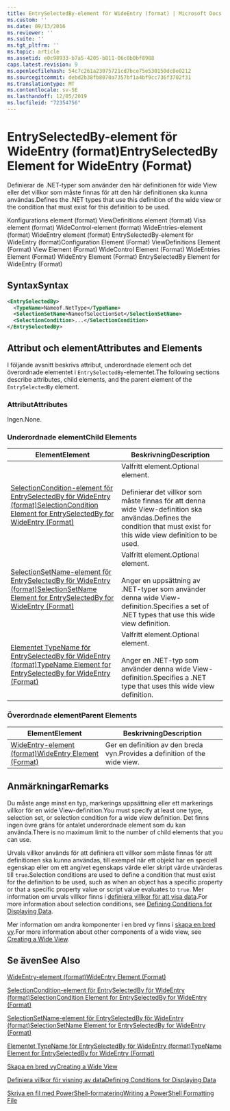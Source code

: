 ```yaml
---
title: EntrySelectedBy-element för WideEntry (format) | Microsoft Docs
ms.custom: ''
ms.date: 09/13/2016
ms.reviewer: ''
ms.suite: ''
ms.tgt_pltfrm: ''
ms.topic: article
ms.assetid: e0c98933-b7a5-4205-b811-06c0b0bf8988
caps.latest.revision: 9
ms.openlocfilehash: 54c7c261a23075721cd7bce75e530150dc0e0212
ms.sourcegitcommit: debd2b38fb8070a7357bf1a4bf9cc736f3702f31
ms.translationtype: MT
ms.contentlocale: sv-SE
ms.lasthandoff: 12/05/2019
ms.locfileid: "72354756"
---
```

# <a name="entryselectedby-element-for-wideentry-format"></a><span data-ttu-id="f3e4a-102">EntrySelectedBy-element för WideEntry (format)</span><span class="sxs-lookup"><span data-stu-id="f3e4a-102">EntrySelectedBy Element for WideEntry (Format)</span></span>

<span data-ttu-id="f3e4a-103">Definierar de .NET-typer som använder den här definitionen för wide View eller det villkor som måste finnas för att den här definitionen ska kunna användas.</span><span class="sxs-lookup"><span data-stu-id="f3e4a-103">Defines the .NET types that use this definition of the wide view or the condition that must exist for this definition to be used.</span></span>

<span data-ttu-id="f3e4a-104">Konfigurations element (format) ViewDefinitions element (format) Visa element (format) WideControl-element (format) WideEntries-element (format) WideEntry element (format) EntrySelectedBy-element för WideEntry (format)</span><span class="sxs-lookup"><span data-stu-id="f3e4a-104">Configuration Element (Format) ViewDefinitions Element (Format) View Element (Format) WideControl Element (Format) WideEntries Element (Format) WideEntry Element (Format) EntrySelectedBy Element for WideEntry (Format)</span></span>

## <a name="syntax"></a><span data-ttu-id="f3e4a-105">Syntax</span><span class="sxs-lookup"><span data-stu-id="f3e4a-105">Syntax</span></span>

```xml
<EntrySelectedBy>
  <TypeName>Nameof.NetType</TypeName>
  <SelectionSetName>NameofSelectionSet</SelectionSetName>
  <SelectionCondition>...</SelectionCondition>
</EntrySelectedBy>
```

## <a name="attributes-and-elements"></a><span data-ttu-id="f3e4a-106">Attribut och element</span><span class="sxs-lookup"><span data-stu-id="f3e4a-106">Attributes and Elements</span></span>

<span data-ttu-id="f3e4a-107">I följande avsnitt beskrivs attribut, underordnade element och det överordnade elementet i `EntrySelectedBy`-elementet.</span><span class="sxs-lookup"><span data-stu-id="f3e4a-107">The following sections describe attributes, child elements, and the parent element of the `EntrySelectedBy` element.</span></span>

### <a name="attributes"></a><span data-ttu-id="f3e4a-108">Attribut</span><span class="sxs-lookup"><span data-stu-id="f3e4a-108">Attributes</span></span>

<span data-ttu-id="f3e4a-109">Ingen.</span><span class="sxs-lookup"><span data-stu-id="f3e4a-109">None.</span></span>

### <a name="child-elements"></a><span data-ttu-id="f3e4a-110">Underordnade element</span><span class="sxs-lookup"><span data-stu-id="f3e4a-110">Child Elements</span></span>

|<span data-ttu-id="f3e4a-111">Element</span><span class="sxs-lookup"><span data-stu-id="f3e4a-111">Element</span></span>|<span data-ttu-id="f3e4a-112">Beskrivning</span><span class="sxs-lookup"><span data-stu-id="f3e4a-112">Description</span></span>|
|-------------|-----------------|
|[<span data-ttu-id="f3e4a-113">SelectionCondition-element för EntrySelectedBy för WideEntry (format)</span><span class="sxs-lookup"><span data-stu-id="f3e4a-113">SelectionCondition Element for EntrySelectedBy for WideEntry (Format)</span></span>](./selectioncondition-element-for-entryselectedby-for-widecontrol-format.md)|<span data-ttu-id="f3e4a-114">Valfritt element.</span><span class="sxs-lookup"><span data-stu-id="f3e4a-114">Optional element.</span></span><br /><br /> <span data-ttu-id="f3e4a-115">Definierar det villkor som måste finnas för att denna wide View-definition ska användas.</span><span class="sxs-lookup"><span data-stu-id="f3e4a-115">Defines the condition that must exist for this wide view definition to be used.</span></span>|
|[<span data-ttu-id="f3e4a-116">SelectionSetName-element för EntrySelectedBy för WideEntry (format)</span><span class="sxs-lookup"><span data-stu-id="f3e4a-116">SelectionSetName Element for EntrySelectedBy for WideEntry (Format)</span></span>](./selectionsetname-element-for-entryselectedby-for-widecontrol-format.md)|<span data-ttu-id="f3e4a-117">Valfritt element.</span><span class="sxs-lookup"><span data-stu-id="f3e4a-117">Optional element.</span></span><br /><br /> <span data-ttu-id="f3e4a-118">Anger en uppsättning av .NET-typer som använder denna wide View-definition.</span><span class="sxs-lookup"><span data-stu-id="f3e4a-118">Specifies a set of .NET types that use this wide view definition.</span></span>|
|[<span data-ttu-id="f3e4a-119">Elementet TypeName för EntrySelectedBy för WideEntry (format)</span><span class="sxs-lookup"><span data-stu-id="f3e4a-119">TypeName Element for EntrySelectedBy for WideEntry (Format)</span></span>](./typename-element-for-entryselectedby-for-wideentry-format.md)|<span data-ttu-id="f3e4a-120">Valfritt element.</span><span class="sxs-lookup"><span data-stu-id="f3e4a-120">Optional element.</span></span><br /><br /> <span data-ttu-id="f3e4a-121">Anger en .NET-typ som använder denna wide View-definition.</span><span class="sxs-lookup"><span data-stu-id="f3e4a-121">Specifies a .NET type that uses this wide view definition.</span></span>|

### <a name="parent-elements"></a><span data-ttu-id="f3e4a-122">Överordnade element</span><span class="sxs-lookup"><span data-stu-id="f3e4a-122">Parent Elements</span></span>

|<span data-ttu-id="f3e4a-123">Element</span><span class="sxs-lookup"><span data-stu-id="f3e4a-123">Element</span></span>|<span data-ttu-id="f3e4a-124">Beskrivning</span><span class="sxs-lookup"><span data-stu-id="f3e4a-124">Description</span></span>|
|-------------|-----------------|
|[<span data-ttu-id="f3e4a-125">WideEntry-element (format)</span><span class="sxs-lookup"><span data-stu-id="f3e4a-125">WideEntry Element (Format)</span></span>](./wideentry-element-for-widecontrol-format.md)|<span data-ttu-id="f3e4a-126">Ger en definition av den breda vyn.</span><span class="sxs-lookup"><span data-stu-id="f3e4a-126">Provides a definition of the wide view.</span></span>|

## <a name="remarks"></a><span data-ttu-id="f3e4a-127">Anmärkningar</span><span class="sxs-lookup"><span data-stu-id="f3e4a-127">Remarks</span></span>

<span data-ttu-id="f3e4a-128">Du måste ange minst en typ, markerings uppsättning eller ett markerings villkor för en wide View-definition.</span><span class="sxs-lookup"><span data-stu-id="f3e4a-128">You must specify at least one type, selection set, or selection condition for a wide view definition.</span></span> <span data-ttu-id="f3e4a-129">Det finns ingen övre gräns för antalet underordnade element som du kan använda.</span><span class="sxs-lookup"><span data-stu-id="f3e4a-129">There is no maximum limit to the number of child elements that you can use.</span></span>

<span data-ttu-id="f3e4a-130">Urvals villkor används för att definiera ett villkor som måste finnas för att definitionen ska kunna användas, till exempel när ett objekt har en speciell egenskap eller om ett angivet egenskaps värde eller skript värde utvärderas till `true`.</span><span class="sxs-lookup"><span data-stu-id="f3e4a-130">Selection conditions are used to define a condition that must exist for the definition to be used, such as when an object has a specific property or that a specific property value or script value evaluates to `true`.</span></span> <span data-ttu-id="f3e4a-131">Mer information om urvals villkor finns i [definiera villkor för att visa data](./defining-conditions-for-displaying-data.md).</span><span class="sxs-lookup"><span data-stu-id="f3e4a-131">For more information about selection conditions, see [Defining Conditions for Displaying Data](./defining-conditions-for-displaying-data.md).</span></span>

<span data-ttu-id="f3e4a-132">Mer information om andra komponenter i en bred vy finns i [skapa en bred vy](./creating-a-wide-view.md).</span><span class="sxs-lookup"><span data-stu-id="f3e4a-132">For more information about other components of a wide view, see [Creating a Wide View](./creating-a-wide-view.md).</span></span>

## <a name="see-also"></a><span data-ttu-id="f3e4a-133">Se även</span><span class="sxs-lookup"><span data-stu-id="f3e4a-133">See Also</span></span>

[<span data-ttu-id="f3e4a-134">WideEntry-element (format)</span><span class="sxs-lookup"><span data-stu-id="f3e4a-134">WideEntry Element (Format)</span></span>](./wideentry-element-for-widecontrol-format.md)

[<span data-ttu-id="f3e4a-135">SelectionCondition-element för EntrySelectedBy för WideEntry (format)</span><span class="sxs-lookup"><span data-stu-id="f3e4a-135">SelectionCondition Element for EntrySelectedBy for WideEntry (Format)</span></span>](./selectioncondition-element-for-entryselectedby-for-widecontrol-format.md)

[<span data-ttu-id="f3e4a-136">SelectionSetName-element för EntrySelectedBy för WideEntry (format)</span><span class="sxs-lookup"><span data-stu-id="f3e4a-136">SelectionSetName Element for EntrySelectedBy for WideEntry (Format)</span></span>](./selectionsetname-element-for-entryselectedby-for-widecontrol-format.md)

[<span data-ttu-id="f3e4a-137">Elementet TypeName för EntrySelectedBy för WideEntry (format)</span><span class="sxs-lookup"><span data-stu-id="f3e4a-137">TypeName Element for EntrySelectedBy for WideEntry (Format)</span></span>](./typename-element-for-entryselectedby-for-wideentry-format.md)

[<span data-ttu-id="f3e4a-138">Skapa en bred vy</span><span class="sxs-lookup"><span data-stu-id="f3e4a-138">Creating a Wide View</span></span>](./creating-a-wide-view.md)

[<span data-ttu-id="f3e4a-139">Definiera villkor för visning av data</span><span class="sxs-lookup"><span data-stu-id="f3e4a-139">Defining Conditions for Displaying Data</span></span>](./defining-conditions-for-displaying-data.md)

[<span data-ttu-id="f3e4a-140">Skriva en fil med PowerShell-formatering</span><span class="sxs-lookup"><span data-stu-id="f3e4a-140">Writing a PowerShell Formatting File</span></span>](./writing-a-powershell-formatting-file.md)

